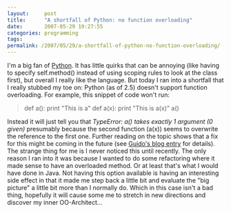 ```yaml
---
layout:     post
title:      "A shortfall of Python: no function overloading"
date:       2007-05-29 19:27:55
categories: programming
tags:  
permalink: /2007/05/29/a-shortfall-of-python-no-function-overloading/
---
```

I'm a big fan of [Python](http://python.org). It has little quirks that can be annoying (like having to specify self.method() instead of using scoping rules to look at the class first), but overall I really like the language. But today I ran into a shortfall that I really stubbed my toe on: Python (as of 2.5) doesn't support function overloading. For example, this snippet of code won't run: 

> def a(): print "This is a" def a(x): print "This is a(x)" a()

Instead it will just tell you that _TypeError: a() takes exactly 1 argument (0 given)_ presumably because the second function (a(x)) seems to overwrite the reference to the first one. Further reading on the topic shows that a fix for this might be coming in the future (see [Guido's blog entry](http://www.artima.com/weblogs/viewpost.jsp?thread=155514) for details).  The strange thing for me is I never noticed this until recently. The only reason I ran into it was because I wanted to do some refactoring where it made sense to have an overloaded method. Or at least that's what I would have done in Java. Not having this option available is having an interesting side effect in that it made me step back a little bit and evaluate the "big picture" a little bit more than I normally do. Which in this case isn't a bad thing, hopefully it will cause some me to stretch in new directions and discover my inner OO-Architect...
